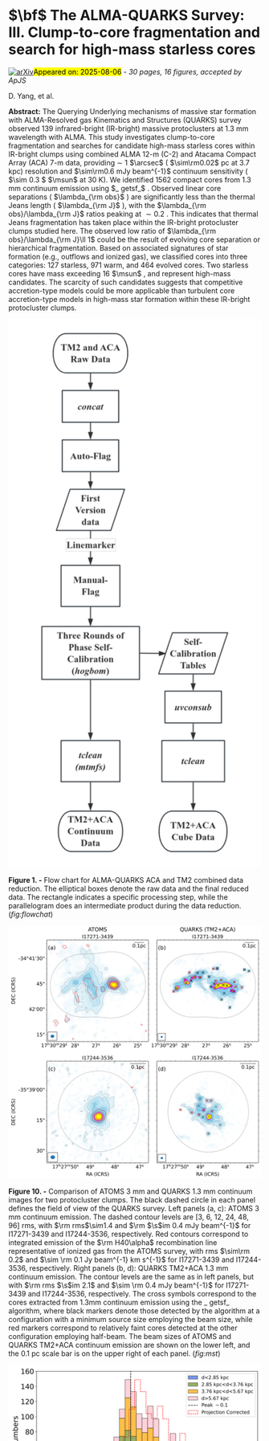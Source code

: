 <div class="macros" style="visibility:hidden;">
$\newcommand{\ensuremath}{}$
$\newcommand{\xspace}{}$
$\newcommand{\object}[1]{\texttt{#1}}$
$\newcommand{\farcs}{{.}''}$
$\newcommand{\farcm}{{.}'}$
$\newcommand{\arcsec}{''}$
$\newcommand{\arcmin}{'}$
$\newcommand{\ion}[2]{#1#2}$
$\newcommand{\textsc}[1]{\textrm{#1}}$
$\newcommand{\hl}[1]{\textrm{#1}}$
$\newcommand{\footnote}[1]{}$
$\newcommand{\vdag}{(v)^\dagger}$
$\newcommand$
$\newcommand$
$\newcommand{\arcm}{\hbox{^\prime}}$
$\newcommand{\etal}{{\rm et al.}\thinspace}$
$\newcommand{\eg}{{\it e.g. }}$
$\newcommand{\etc}{{\it etc. }}$
$\newcommand{\ie}{{\it i.e. }}$
$\newcommand{\cf}{{\it c.f. }}$
$\newcommand{◦ee}{\hbox{^\circ}}$
$\newcommand{\NHH}{\ensuremath{N_{\mathrm{H_{2}}}}}$
$\newcommand{\s}{\ensuremath{\mbox{~s}}}$
$\newcommand{\ps}{\ensuremath{\s^{-1}}}$
$\newcommand{\cm}{\ensuremath{\mbox{~cm}}}$
$\newcommand{\pcmsq}{\ensuremath{\cm^{-2}}}$
$\newcommand{\pcmcu}{\ensuremath{\cm^{-3}}}$
$\newcommand{\km}{\ensuremath{\mbox{~km}}}$
$\newcommand{\erg}{\ensuremath{\mbox{~erg}}}$
$\newcommand{\ergps}{\ensuremath{\erg \ps}}$
$\newcommand{\mJy}{\ensuremath{\mbox{~mJy}}}$
$\newcommand{\ML}{\ensuremath{\mbox{\Msol/\LBsol}}}$
$\newcommand{\Hi}{H\textsc{i}}$
$\newcommand{\Hii}{H\textsc{ii}}$
$\newcommand{\Ha}{\ensuremath{\mathrm{H\alpha}}}$
$\newcommand{\nh}{\ensuremath{\mathrm{n}_\mathrm{H}}}$
$\newcommand{\Mdot}{\ensuremath{\dot{\mathrm{M}}}}$
$\newcommand{\thco}{^{13}CO}$
$\newcommand{\twco}{^{12}CO}$
$\newcommand{\etco}{C^{18}O}$
$\newcommand{\vel}{km s^{-1}}$
$\newcommand{\filAname}{G350.5-N}$
$\newcommand{\filBname}{G350.5-S}$
$\newcommand{\imcoor}{\alpha_{2000}=17^{\mathrm{h}}18^{\mathrm{m}}13\fs84, \delta_{2000}=-36◦28\arcmin21\farcs5}$
$\newcommand{\her}{Herschel}$
$\newcommand{\mline}{M_{\rm line}}$
$\newcommand{\msun}{M_{\odot}}$
$\newcommand{\lsun}{L_{\odot}}$
$\newcommand{\um}{\mum}$
$\newcommand{\cmcm}{cm^{-2}}$
$\newcommand{\egcite}{\citep[e.g.,][]}$
$\newcommand{\lmsun}{M_{\odot}~pc^{-1}}$
$\newcommand{\chiiioh}{CH_3OH}$
$\newcommand{\hciiin}{HC_3N}$
$\newcommand{\hcop}{HCO^{+}}$
$\newcommand{\htcop}{H^{13}CO^{+}}$
$\newcommand{\halpha}{H40_{\alpha}}$
$\newcommand{\chthocho}{CH_3OCHO}$
$\newcommand{\chthcho}{CH_3CHO}$
$\newcommand{\chthoh}{CH_3OH}$
$\newcommand{\chii}{H/UC-H\textsc{ii}}$
$\newcommand{\uchii}{UC-H\textsc{ii}}$
$\newcommand{\hchii}{HC-H\textsc{ii}}$
$\newcommand{\hii}{H\textsc{ii}}$
$\newcommand{\CHMC}{s-cHMC}$
$\newcommand{\PCHMC}{w-cHMC}$
$\newcommand{\filname}{G34}$
$\newcommand{\mdotyr}{M_{\odot}~yr^{-1}}$
$\newcommand{\tred}{\textcolor{red}}$
$\newcommand{\tblue}{\textcolor{blue}}$
$\newcommand{\torange}{\textcolor{orange}}$
$\newcommand{\orcidauthorHL}{0000-0003-3343-9645}$
$\newcommand{\mgt}{\color{magenta}}$
$\newcommand{\arraystretch}{1.8}$
$\newcommand{\arraystretch}{1.8}$
$\newcommand\aj{{\rm{AJ}}}$
$\newcommand\araa{{\rm{ARA\&A}}}$
$\newcommand\apj{{\rm{ApJ}}}$
$\newcommand\icarus{{\rm{Icarus}}}$
$\newcommand\apjs{{\rm{ApJS}}}$
$\newcommand\apjl{{\rm{ApJL}}}$
$\newcommand\apss{{\rm{Ap\&SS}}}$
$\newcommand\aap{{\rm{A\&A}}}$
$\newcommand\aapr{{\rm{A\&AR}}}$
$\newcommand\aaps{{\rm{A\&AS}}}$
$\newcommand\baas{{\rm{BAAS}}}$
$\newcommand\memras{{\rm{MmRAS}}}$
$\newcommand\mnras{{\rm{MNRAS}}}$
$\newcommand\pasp{{\rm{PASP}}}$
$\newcommand\prl{{\rm{Phys. Rev. Lett.}}}$
$\newcommand\jqsrt{{\rm{Journal of Quantitative Spectroscopy and Radiative$
$Transfer}}}$
$\newcommand\actaa{{\rm{Acta Astronomica}}}$</div>



<div id="title">

# $\bf$ The ALMA-QUARKS Survey: III. Clump-to-core fragmentation and search for high-mass starless cores

</div>
<div id="comments">

[![arXiv](https://img.shields.io/badge/arXiv-2508.03229-b31b1b.svg)](https://arxiv.org/abs/2508.03229)<mark>Appeared on: 2025-08-06</mark> -  _30 pages, 16 figures, accepted by ApJS_

</div>
<div id="authors">

D. Yang, et al.

</div>
<div id="abstract">

**Abstract:** The Querying Underlying mechanisms of massive star formation with ALMA-Resolved gas Kinematics and Structures (QUARKS) survey observed 139 infrared-bright (IR-bright) massive protoclusters at 1.3 mm wavelength with ALMA. This study investigates clump-to-core fragmentation and searches for candidate high-mass starless cores within IR-bright clumps using combined ALMA 12-m (C-2) and Atacama Compact Array (ACA) 7-m data, providing $\sim$ 1 $\arcsec$ ( $\sim\rm0.02$ pc at 3.7 kpc) resolution and $\sim\rm0.6 mJy beam^{-1}$ continuum sensitivity ( $\sim 0.3 $ $\msun$ at 30 K). We identified 1562 compact cores from 1.3 mm continuum emission using $_ getsf_$ . Observed linear core separations ( $\lambda_{\rm obs}$ ) are significantly less than the thermal Jeans length ( $\lambda_{\rm J}$ ), with the $\lambda_{\rm obs}/\lambda_{\rm J}$ ratios peaking at $\sim0.2$ . This indicates that thermal Jeans fragmentation has taken place within the IR-bright protocluster clumps studied here. The observed low ratio of $\lambda_{\rm obs}/\lambda_{\rm J}\ll 1$ could be the result of evolving core separation or hierarchical fragmentation. Based on associated signatures of star formation (e.g., outflows and ionized gas), we classified cores into three categories: 127 starless, 971 warm, and 464 evolved cores. Two starless cores have mass exceeding 16 $\msun$ , and represent high-mass candidates. The scarcity of such candidates suggests that competitive accretion-type models could be more applicable than turbulent core accretion-type models in high-mass star formation within these IR-bright protocluster clumps.

</div>

<div id="div_fig1">

<img src="tmp_2508.03229/./flowchart1.png" alt="Fig1" width="100%"/>

**Figure 1. -** Flow chart for ALMA-QUARKS ACA and TM2 combined data reduction.
    The elliptical boxes denote the raw data and the final reduced data. The rectangle indicates a specific processing step, while the parallelogram does an intermediate product during the data reduction. (*fig:flowchat*)

</div>
<div id="div_fig2">

<img src="tmp_2508.03229/./continuum.png" alt="Fig10" width="100%"/>

**Figure 10. -** Comparison of ATOMS 3 mm and QUARKS 1.3 mm continuum images for two protocluster clumps. The black dashed circle in each panel defines the field of view of the QUARKS survey. Left panels (a, c): ATOMS 3 mm continuum emission. The dashed contour levels are [3, 6, 12, 24, 48, 96] rms, with $\rm rms$\s$im 1.4$ and $\rm $\s$im 0.4 mJy beam^{-1}$ for I17271-3439 and I17244-3536, respectively. Red contours correspond to integrated emission of the $\rm H40\alpha$ recombination line representative of ionized gas from the ATOMS survey, with rms $\sim\rm 0.2$ and $\sim \rm 0.1 Jy beam^{-1} km s^{-1}$ for I17271-3439 and I17244-3536, respectively.
    Right panels (b, d): QUARKS TM2+ACA 1.3 mm continuum emission. The contour levels are the same as in left panels, but with $\rm rms $\s$im 2.1$ and $\sim \rm 0.4 mJy beam^{-1}$ for I17271-3439 and I17244-3536, respectively.
    The cross symbols correspond to the cores extracted from 1.3mm continuum emission using the _ getsf_ algorithm, where black markers denote those detected by the algorithm at a configuration with a minimum source size employing the beam size, while red markers correspond to relatively faint cores detected at the other configuration employing half-beam.
    The beam sizes of ATOMS and QUARKS TM2+ACA continuum emission are shown on the lower left, and the 0.1 pc scale bar is on the upper right of each panel. (*fig:mst*)

</div>
<div id="div_fig3">

<img src="tmp_2508.03229/./Jeans_Separation.png" alt="Fig4" width="100%"/>

**Figure 4. -** Distribution of the ratio between the observed core separation to the predicted thermal Jeans length. The black dashed line shows the peak of the distribution. The red contour represents the distribution with the spatial projection correction applied (see text).
     (*fig:Jeans_sep*)

</div><div id="qrcode"><img src=https://api.qrserver.com/v1/create-qr-code/?size=100x100&data="https://arxiv.org/abs/2508.03229"></div>
